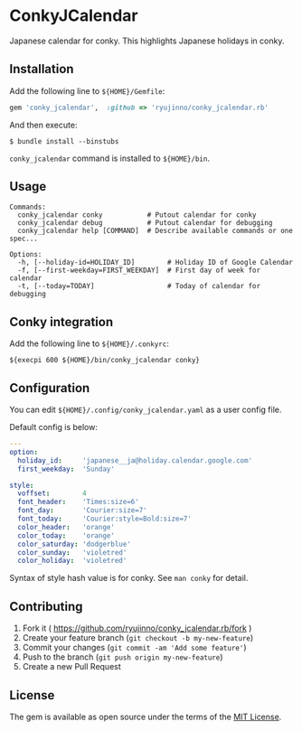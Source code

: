# ConkyJCalendar

Japanese calendar for conky. This highlights Japanese holidays in conky.

## Installation

Add the following line to `${HOME}/Gemfile`:

```ruby
gem 'conky_jcalendar',  :github => 'ryujinno/conky_jcalendar.rb'
```

And then execute:

```
$ bundle install --binstubs
```

`conky_jcalendar` command is installed to `${HOME}/bin`.

## Usage

```
Commands:
  conky_jcalendar conky           # Putout calendar for conky
  conky_jcalendar debug           # Putout calendar for debugging
  conky_jcalendar help [COMMAND]  # Describe available commands or one spec...

Options:
  -h, [--holiday-id=HOLIDAY_ID]        # Holiday ID of Google Calendar
  -f, [--first-weekday=FIRST_WEEKDAY]  # First day of week for calendar
  -t, [--today=TODAY]                  # Today of calendar for debugging
```

## Conky integration

Add the following line to `${HOME}/.conkyrc`:

```
${execpi 600 ${HOME}/bin/conky_jcalendar conky}
```

## Configuration

You can edit `${HOME}/.config/conky_jcalendar.yaml` as a user config file.

Default config is below:

```yaml
---
option:
  holiday_id:     'japanese__ja@holiday.calendar.google.com'
  first_weekday:  'Sunday'

style:
  voffset:        4
  font_header:    'Times:size=6'
  font_day:       'Courier:size=7'
  font_today:     'Courier:style=Bold:size=7'
  color_header:   'orange'
  color_today:    'orange'
  color_saturday: 'dodgerblue'
  color_sunday:   'violetred'
  color_holiday:  'violetred'
```

Syntax of style hash value is for conky. See `man conky` for detail.

## Contributing

1. Fork it ( https://github.com/ryujinno/conky_jcalendar.rb/fork )
2. Create your feature branch (`git checkout -b my-new-feature`)
3. Commit your changes (`git commit -am 'Add some feature'`)
4. Push to the branch (`git push origin my-new-feature`)
5. Create a new Pull Request

## License

The gem is available as open source under the terms of the [MIT License](http://opensource.org/licenses/MIT).

